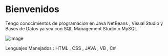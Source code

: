 # Bienvenidos 

Tengo conocimientos de programacion en Java NetBeans , Visual Studio y Bases de Datos ya sea con SQL Management Studio o MySQL 


![image](https://github.com/)


Lenguajes Manejados : HTML , CSS , JAVA , VB , C#


